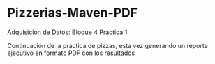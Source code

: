 # Pizzerias-Maven-PDF
Adquisicion de Datos:    Bloque 4 Practica 1

Continuación de la práctica de pizzas, esta vez generando un reporte ejecutivo en formato PDF con los resultados
